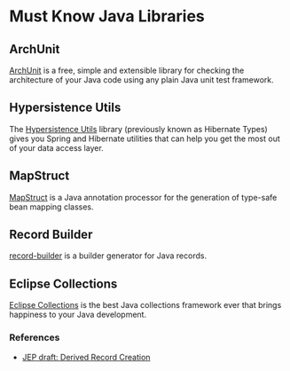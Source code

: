 # Must Know Java Libraries

## ArchUnit
[ArchUnit](https://www.archunit.org/) is a free, simple and extensible library for checking the architecture of your 
Java code using any plain Java unit test framework.

## Hypersistence Utils

The [Hypersistence Utils](https://github.com/vladmihalcea/hypersistence-utils) library 
(previously known as Hibernate Types) gives you Spring and Hibernate utilities 
that can help you get the most out of your data access layer.

## MapStruct
[MapStruct](https://mapstruct.org/) is a Java annotation processor for the generation of type-safe bean mapping classes.

## Record Builder

[record-builder](https://github.com/Randgalt/record-builder) is a builder generator for Java records.

## Eclipse Collections

[Eclipse Collections](https://eclipse.dev/collections/) is the best Java collections framework 
ever that brings happiness to your Java development.

### References
* [JEP draft: Derived Record Creation](https://openjdk.org/jeps/8321133)
